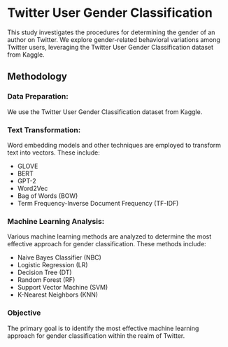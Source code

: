 # Twitter User Gender Classification
This study investigates the procedures for determining the gender of an author on Twitter. We explore gender-related behavioral variations among Twitter users, leveraging the Twitter User Gender Classification dataset from Kaggle.

## Methodology
### Data Preparation:
We use the Twitter User Gender Classification dataset from Kaggle.

### Text Transformation:
Word embedding models and other techniques are employed to transform text into vectors. These include:
- GLOVE
- BERT
- GPT-2
- Word2Vec
- Bag of Words (BOW)
- Term Frequency-Inverse Document Frequency (TF-IDF)

### Machine Learning Analysis:
Various machine learning methods are analyzed to determine the most effective approach for gender classification. These methods include:
- Naive Bayes Classifier (NBC)
- Logistic Regression (LR)
- Decision Tree (DT)
- Random Forest (RF)
- Support Vector Machine (SVM)
- K-Nearest Neighbors (KNN)

### Objective
The primary goal is to identify the most effective machine learning approach for gender classification within the realm of Twitter.
